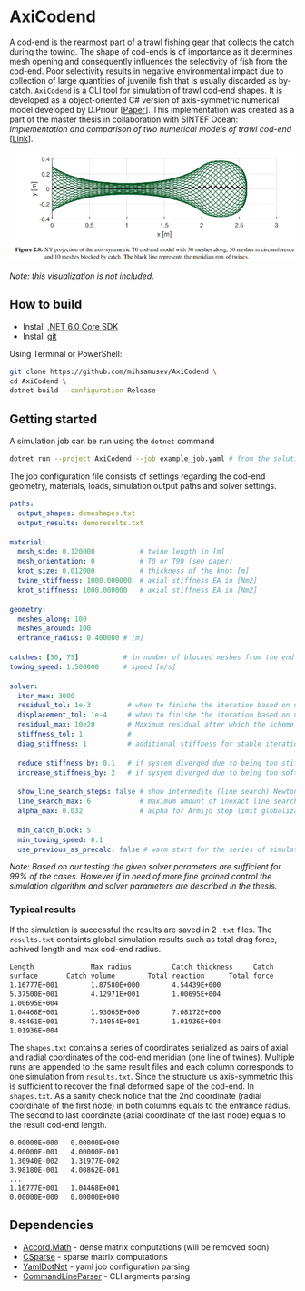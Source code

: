 # AxiCodend
A cod-end is the rearmost part of a trawl fishing gear that
collects the catch during the towing. The shape of cod-ends
is of importance as it determines mesh opening and consequently
influences the selectivity of fish from the cod-end. Poor selectivity results in negative environmental impact due to collection of large quantities of juvenile fish that is usually discarded as by-catch. `AxiCodend` is a CLI tool for simulation of trawl cod-end shapes. It is developed as a object-oriented C# version of axis-symmetric numerical model developed by D.Priour [[Paper](https://www.sciencedirect.com/science/article/abs/pii/S0029801814003709?via%3Dihub)]. This implementation was created as a part of the master thesis in collaboration with SINTEF Ocean: _Implementation and comparison of two numerical models of trawl cod-end_ [[Link](https://projekter.aau.dk/projekter/en/studentthesis/implementation-and-comparison-of-two-numerical-models-for-trawl-codends(7c4900a9-f83e-4f61-818b-2c271252cab1).html)].

![](/docs/codend_example.png)

_Note: this visualization is not included_.

## How to build
- Install [.NET 6.0 Core SDK](https://dotnet.microsoft.com/en-us/download)
- Install [git](https://git-scm.com/book/en/v2/Getting-Started-Installing-Git)

Using Terminal or PowerShell:
```sh
git clone https://github.com/mihsamusev/AxiCodend \
cd AxiCodend \
dotnet build --configuration Release
```

## Getting started
A simulation job can be run using the `dotnet` command

```sh
dotnet run --project AxiCodend --job example_job.yaml # from the solution folder
```

The job configuration file consists of settings regarding the cod-end geometry, materials, loads, simulation output paths and solver settings.

```yaml
paths: 
  output_shapes: demoshapes.txt
  output_results: demoresults.txt        

material: 
  mesh_side: 0.120000           # twine length in [m]
  mesh_orientation: 0           # T0 or T90 (see paper)
  knot_size: 0.012000           # thickness of the knot [m]
  twine_stiffness: 1000.000000  # axial stiffness EA in [Nm2]
  knot_stiffness: 1000.000000   # axial stiffness EA in [Nm2]

geometry: 
  meshes_along: 100                 
  meshes_around: 100                 
  entrance_radius: 0.400000 # [m]

catches: [50, 75]           # in number of blocked meshes from the end
towing_speed: 1.500000      # speed [m/s]

solver:
  iter_max: 3000
  residual_tol: 1e-3         # when to finishe the iteration based on norm force < 0.001 N
  displacement_tol: 1e-4     # when to finishe the iteration based on norm dispacement < 0.1 mm
  residual_max: 10e20        # Maximum residual after which the scheme is considered divergent
  stiffness_tol: 1           #
  diag_stiffness: 1          # additional stiffness for stable iterations

  reduce_stiffness_by: 0.1   # if system diverged due to being too stiff what to do on restart calculation
  increase_stiffness_by: 2   # if sysyem diverged due to being too soft 

  show_line_search_steps: false # show intermedite (line search) Newton method solver steps
  line_search_max: 6            # maximum amount of inexact line search iterations
  alpha_max: 0.032              # alpha for Armijo step limit globalization method (20% of twine length)

  min_catch_block: 5            
  min_towing_speed: 0.1            
  use_previous_as_precalc: false # warm start for the series of simulations
```
*Note: Based on our testing the given solver parameters are sufficient for 99% of the cases. However if in need of more fine grained control the simulation algorithm and solver parameters are described in the thesis.*

### Typical results
If the simulation is successful the results are saved in 2 `.txt` files. The `results.txt` containts global simulation results such as total drag force, achived length and max cod-end radius. 
```
Length              Max radius          Catch thickness     Catch surface       Catch volume        Total reaction      Total force         
1.16777E+001        1.87580E+000        4.54439E+000        5.37500E+001        4.12971E+001        1.00695E+004        1.00695E+004        
1.04468E+001        1.93065E+000        7.08172E+000        8.48461E+001        7.14054E+001        1.01936E+004        1.01936E+004   
```

The `shapes.txt` contains a series of coordinates serialized as pairs of axial and radial coordinates of the cod-end meridian (one line of twines). Multiple runs are appended to the same result files and each column corresponds to one simulation from `results.txt`. Since the structure us axis-symmetric this is sufficient to recover the final deformed sape of the cod-end. In `shapes.txt`. As a sanity check notice that the 2nd coordinate (radial coordinate of the first node) in both columns equals to the entrance radius. The second to last coordinate (axial coordinate of the last node) equals to the result cod-end length.

```
0.00000E+000   0.00000E+000   
4.00000E-001   4.00000E-001   
1.30940E-002   1.31977E-002   
3.98180E-001   4.00862E-001   
...
1.16777E+001   1.04468E+001   
0.00000E+000   0.00000E+000
```

## Dependencies
- [Accord.Math](https://www.nuget.org/packages/Accord.Math/) - dense matrix computations (will be removed soon)
- [CSparse](https://www.nuget.org/packages/CSparse/) - sparse matrix computations
- [YamlDotNet](https://www.nuget.org/packages/YamlDotNet/) - yaml job configuration parsing
- [CommandLineParser](https://www.nuget.org/packages/CommandLineParser) - CLI argments parsing